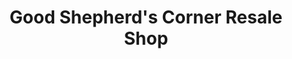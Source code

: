 ---
title: "Good Shepherd's Corner Resale Shop"
url: /corpus-christi/good-shepherds-corner-resale-shop/
shop: charity
---